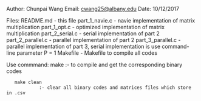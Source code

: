 Author: Chunpai Wang
Email:  cwang25@albany.edu
Date:   10/12/2017

Files:
    README.md             - this file
    part_1_navie.c        - navie implementation of matrix multiplication
    part_1_opt.c          - optimized implementation of matrix multiplication
    part_2_serial.c       - serial implementation of part 2
    part_2_parallel.c     - parallel implementation of part 2
    part_3_parallel.c     - parallel implementation of part 3, serial implementation is use command-line parameter P = 1
    Makefile              - Makefile to compile all codes 


Use commmand:
       make
                :- to compile and get the corresponding binary codes 
       
       make clean 
                :- clear all binary codes and matrices files which store in .csv


